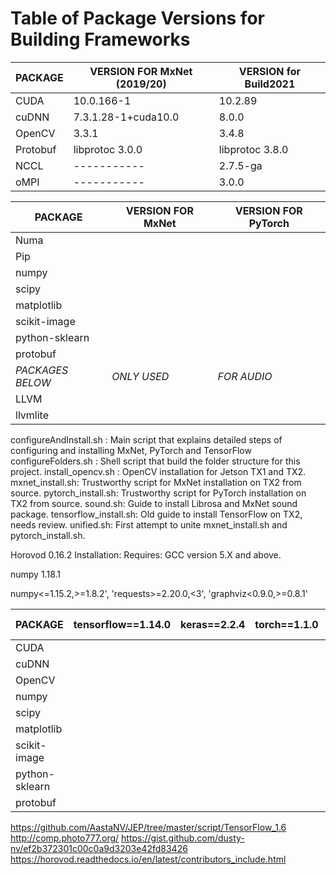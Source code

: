 # Table of Package Versions for Building Frameworks #

| PACKAGE       | VERSION FOR MxNet (2019/20) |  VERSION for Build2021 |
| ------------- | ------------- | ------------- |
| CUDA | 10.0.166-1 | 10.2.89 |
| cuDNN | 7.3.1.28-1+cuda10.0 | 8.0.0 |
| OpenCV | 3.3.1 | 3.4.8 |
| Protobuf | libprotoc 3.0.0 | libprotoc 3.8.0 |
| NCCL | ----------- | 2.7.5-ga |
| oMPI | ----------- | 3.0.0 |

| PACKAGE       | VERSION FOR MxNet | VERSION FOR PyTorch |
| ------------- | ------------- | ------------- |
| Numa |  |  |
| Pip |  |  |
| numpy |  |  |
| scipy |  |  |
| matplotlib |  |  |
| scikit-image |  |  |
| python-sklearn |  |  |
| protobuf |  |  |
| *PACKAGES BELOW* | *ONLY USED* | *FOR AUDIO* |
| LLVM |  |  |
| llvmlite |  |  |

configureAndInstall.sh : Main script that explains detailed steps of configuring and installing MxNet, PyTorch and TensorFlow
configureFolders.sh : Shell script that build the folder structure for this project.
install_opencv.sh : OpenCV installation for Jetson TX1 and TX2.
mxnet_install.sh: Trustworthy script for MxNet installation on TX2 from source.
pytorch_install.sh: Trustworthy script for PyTorch installation on TX2 from source.
sound.sh: Guide to install Librosa and MxNet sound package.
tensorflow_install.sh: Old guide to install TensorFlow on TX2, needs review.
unified.sh: First attempt to unite mxnet_install.sh and pytorch_install.sh.


Horovod 0.16.2 Installation:
Requires: GCC version 5.X and above.

numpy 1.18.1

numpy<=1.15.2,>=1.8.2', 'requests>=2.20.0,<3', 'graphviz<0.9.0,>=0.8.1'

| PACKAGE       | tensorflow==1.14.0 | keras==2.2.4 | torch==1.1.0 | torchvision | pyspark | >=mxnet 1.4.1 |
| ------------- | ------------- | ------------- | ------------- | ------------- | ------------- | ------------- |
| CUDA |  |  |  |  |  |  |
| cuDNN |  |  |  |  |  |  |
| OpenCV |  |  |  |  |  |  |
| numpy |  |  |  |  |  |  |
| scipy |  |  |  |  |  |  |
| matplotlib |  |  |  |  |  |  |
| scikit-image |  |  |  |  |  |  |
| python-sklearn |  |  |  |  |  |  |
| protobuf |  |  |  |  |  |  |

https://github.com/AastaNV/JEP/tree/master/script/TensorFlow_1.6
http://comp.photo777.org/
https://gist.github.com/dusty-nv/ef2b372301c00c0a9d3203e42fd83426
https://horovod.readthedocs.io/en/latest/contributors_include.html

